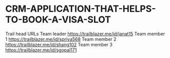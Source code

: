 # CRM-APPLICATION-THAT-HELPS-TO-BOOK-A-VISA-SLOT

Trail head URLs
Team leader   https://trailblazer.me/id/janat15
Team member 1 https://trailblazer.me/id/spriya568
Team member 2 https://trailblazer.me/id/shang102
Team member 3 https://trailblazer.me/id/sgopal171
